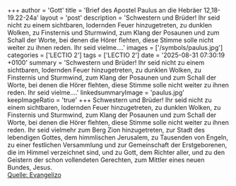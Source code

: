 +++
author = 'Gott'
title = 'Brief des Apostel Paulus an die Hebräer 12,18-19.22-24a'
layout = 'post'
description = 'Schwestern und Brüder! Ihr seid nicht zu einem sichtbaren, lodernden Feuer hinzugetreten, zu dunklen Wolken, zu Finsternis und Sturmwind, zum Klang der Posaunen und zum Schall der Worte, bei denen die Hörer flehten, diese Stimme solle nicht weiter zu ihnen reden. Ihr seid vielme....'
images = ['/symbols/paulus.jpg']
categories = ['LECTIO 2']
tags = ['LECTIO 2']
date = '2025-08-31 07:30:19 +0100'
summary = 'Schwestern und Brüder! Ihr seid nicht zu einem sichtbaren, lodernden Feuer hinzugetreten, zu dunklen Wolken, zu Finsternis und Sturmwind, zum Klang der Posaunen und zum Schall der Worte, bei denen die Hörer flehten, diese Stimme solle nicht weiter zu ihnen reden. Ihr seid vielme....'
linkedsummaryImage = 'paulus.jpg'
keepImageRatio = 'true'
+++
Schwestern und Brüder!
Ihr seid nicht zu einem sichtbaren, lodernden Feuer hinzugetreten, zu dunklen Wolken, zu Finsternis und Sturmwind,
zum Klang der Posaunen und zum Schall der Worte, bei denen die Hörer flehten, diese Stimme solle nicht weiter zu ihnen reden.
Ihr seid vielmehr zum Berg Zion hinzugetreten, zur Stadt des lebendigen Gottes, dem himmlischen Jerusalem, zu Tausenden von Engeln, zu einer festlichen Versammlung
und zur Gemeinschaft der Erstgeborenen, die im Himmel verzeichnet sind, und zu Gott, dem Richter aller, und zu den Geistern der schon vollendeten Gerechten,
zum Mittler eines neuen Bundes, Jesus.<!--more--><br> [Quelle: Evangelizo](https://evangeliumtagfuertag.org/DE/gospel)
